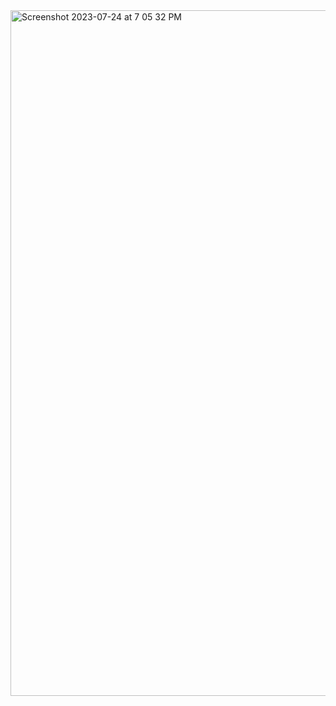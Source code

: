 <img width="1097" alt="Screenshot 2023-07-24 at 7 05 32 PM" src="https://github.com/shaheer100/Algorithm-Design-and-Data-Abstraction/assets/132164680/74bf6bf1-d511-4029-a717-9f2237eeb025">
